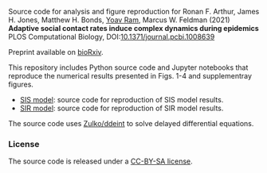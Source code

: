 Source code for analysis and figure reproduction for
Ronan F. Arthur, James H. Jones, Matthew H. Bonds, [Yoav Ram](http://www.yoavram.com), Marcus W. Feldman (2021) **Adaptive social contact rates induce complex dynamics during epidemics** PLOS Computational Biology, DOI:[10.1371/journal.pcbi.1008639](https://doi.org/10.1371/journal.pcbi.1008639)

Preprint available on [bioRxiv](https://www.biorxiv.org/content/10.1101/2020.04.14.028407).

This repository includes Python source code and Jupyter notebooks that reproduce the numerical results presented in Figs. 1-4 and supplementray figures.

- [SIS model](notebooks/model-SIS.ipynb): source code for reproduction of SIS model results.
- [SIR model](notebooks/model-SIR.ipynb): source code for reproduction of SIR model results.
 
The source code uses [Zulko/ddeint](https://github.com/Zulko/ddeint) to solve delayed differential equations.

### License

The source code is released under a [CC-BY-SA license](https://creativecommons.org/licenses/by-sa/4.0/).
